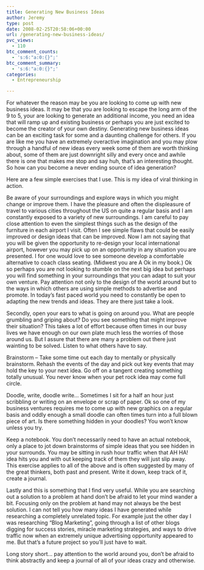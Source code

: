 ```yaml
---
title: Generating New Business Ideas
author: Jeremy
type: post
date: 2008-02-25T20:58:06+00:00
url: /generating-new-business-ideas/
pvc_views:
  - 110
btc_comment_counts:
  - 's:6:"a:0:{}";'
btc_comment_summary:
  - 's:6:"a:0:{}";'
categories:
  - Entrepreneurship

---
```

For whatever the reason may be you are looking to come up with new business ideas. It may be that you are looking to escape the long arm of the 9 to 5, your are looking to generate an additional income, you need an idea that will ramp up and existing business or perhaps you are just excited to become the creator of your own destiny. Generating new business ideas can be an exciting task for some and a daunting challenge for others. If you are like me you have an extremely overactive imagination and you may plow through a handful of new ideas every week some of them are worth thinking about, some of them are just downright silly and every once and awhile there is one that makes me stop and say huh, that&#8217;s an interesting thought. So how can you become a never ending source of idea generation?

Here are a few simple exercises that I use. This is my idea of viral thinking in action.

Be aware of your surroundings and explore ways in which you might change or improve them. I have the pleasure and often the displeasure of travel to various cities throughout the US on quite a regular basis and I am constantly exposed to a variety of new surroundings. I am careful to pay close attention to even the simplest things such as the design of the furniture in each airport I visit. Often I see simple flaws that could be easily improved or design ideas that can be improved. Now I am not saying that you will be given the opportunity to re-design your local international airport, however you may pick up on an opportunity in any situation you are presented. I for one would love to see someone develop a comfortable alternative to coach class seating. (Midwest you are A Ok in my book.) Ok so perhaps you are not looking to stumble on the next big idea but perhaps you will find something in your surroundings that you can adapt to suit your own venture. Pay attention not only to the design of the world around but to the ways in which others are using simple methods to advertise and promote. In today&#8217;s fast paced world you need to constantly be open to adapting the new trends and ideas. They are there just take a look.

Secondly, open your ears to what is going on around you. What are people grumbling and griping about? Do you see something that might improve their situation? This takes a lot of effort because often times in our busy lives we have enough on our own plate much less the worries of those around us. But I assure that there are many a problem out there just wainting to be solved. Listen to what others have to say.

Brainstorm &#8211; Take some time out each day to mentally or physically brainstorm. Rehash the events of the day and pick out key events that may hold the key to your next idea. Go off on a tangent creating something totally unusual. You never know when your pet rock idea may come full circle.

Doodle, write, doodle write&#8230; Sometimes I sit for a half an hour just scribbling or writing on an envelope or scrap of paper. Ok so one of my business ventures requires me to come up with new graphics on a regular basis and oddly enough a small doodle can often times turn into a full blown piece of art. Is there something hidden in your doodles? You won&#8217;t know unless you try.

Keep a notebook. You don&#8217;t necessarily need to have an actual notebook, only a place to jot down brainstorms of simple ideas that you see hidden in your surrounds. You may be sitting in rush hour traffic when that AH HA! idea hits you and with out keeping track of them they will just slip away. This exercise applies to all of the above and is often suggested by many of the great thinkers, both past and present. Write it down, keep track of it, create a journal.

Lastly and this is something that I find very useful. While you are searching out a solution to a problem at hand don&#8217;t be afraid to let your mind wander a bit. Focusing only on the problem at hand may not always be the best solution. I can not tell you how many ideas I have generated while researching a completely unrelated topic. For example just the other day I was researching &#8220;Blog Marketing&#8221;, going through a list of other blogs digging for success stories, miracle marketing strategies, and ways to drive traffic now when an extremely unique advertising opportunity appeared to me. But that&#8217;s a future project so you&#8217;ll just have to wait.

Long story short&#8230; pay attention to the world around you, don&#8217;t be afraid to think abstractly and keep a journal of all of your ideas crazy and otherwise.